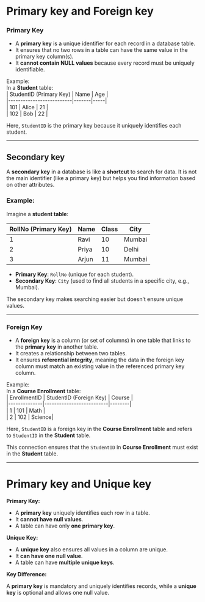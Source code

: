 # Primary key and Foreign key

### **Primary Key**  
- A **primary key** is a unique identifier for each record in a database table.  
- It ensures that no two rows in a table can have the same value in the primary key column(s).  
- It **cannot contain NULL values** because every record must be uniquely identifiable.  

Example:  
In a **Student** table:  
| StudentID (Primary Key) | Name  | Age |  
|--------------------------|-------|-----|  
| 101                      | Alice | 21  |  
| 102                      | Bob   | 22  |  

Here, `StudentID` is the primary key because it uniquely identifies each student.

---
## Secondary key

A **secondary key** in a database is like a **shortcut** to search for data. It is not the main identifier (like a primary key) but helps you find information based on other attributes.

### Example:
Imagine a **student table**:

| **RollNo** (Primary Key) | **Name**  | **Class** | **City**       |
|---------------------------|-----------|-----------|----------------|
| 1                         | Ravi      | 10        | Mumbai         |
| 2                         | Priya     | 10        | Delhi          |
| 3                         | Arjun     | 11        | Mumbai         |

- **Primary Key**: `RollNo` (unique for each student).
- **Secondary Key**: `City` (used to find all students in a specific city, e.g., Mumbai).

The secondary key makes searching easier but doesn’t ensure unique values.

----

### **Foreign Key**  
- A **foreign key** is a column (or set of columns) in one table that links to the **primary key** in another table.  
- It creates a relationship between two tables.  
- It ensures **referential integrity**, meaning the data in the foreign key column must match an existing value in the referenced primary key column.

Example:  
In a **Course Enrollment** table:  
| EnrollmentID | StudentID (Foreign Key) | Course |  
|--------------|--------------------------|--------|  
| 1            | 101                      | Math   |  
| 2            | 102                      | Science|  

Here, `StudentID` is a foreign key in the **Course Enrollment** table and refers to `StudentID` in the **Student** table.  

This connection ensures that the `StudentID` in **Course Enrollment** must exist in the **Student** table.



______

# Primary key and Unique key


**Primary Key:**
- A **primary key** uniquely identifies each row in a table.
- It **cannot have null values**.
- A table can have only **one primary key**.

**Unique Key:**
- A **unique key** also ensures all values in a column are unique.
- It **can have one null value**.
- A table can have **multiple unique keys**. 


**Key Difference:**  

A **primary key** is mandatory and uniquely identifies records, while a **unique key** is optional and allows one null value.
